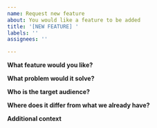 ```yaml
---
name: Request new feature
about: You would like a feature to be added
title: '[NEW FEATURE] '
labels: ''
assignees: ''

---
```


**What feature would you like?**

**What problem would it solve?**

**Who is the target audience?**

**Where does it differ from what we already have?**

**Additional context**
